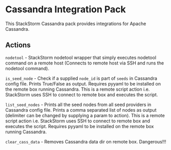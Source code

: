 # Cassandra Integration Pack

This StackStorm Cassandra pack provides integrations for Apache Cassandra.

## Actions

`nodetool` - StackStorm nodetool wrapper that simply executes nodetool command on a remote host (Connects to remote host via SSH and runs the nodetool command).

`is_seed_node` - Check if a supplied ``node_id`` is part of ``seeds`` in Cassandra config file. Prints True/False as output. Requires pyyaml to be installed on the remote box running Cassandra. This is a remote script action i.e. StackStorm uses SSH to connect to remote box and executes the script.

`list_seed_nodes` - Prints all the seed nodes from all seed providers in Cassandra config file. Prints a comma separated list of nodes as output (delimiter can be changed by supplying a param to action). This is a remote script action i.e. StackStorm uses SSH to connect to remote box and executes the script. Requires pyyaml to be installed on the remote box running Cassandra.

`clear_cass_data` - Removes Cassandra data dir on remote box. Dangerous!!!
